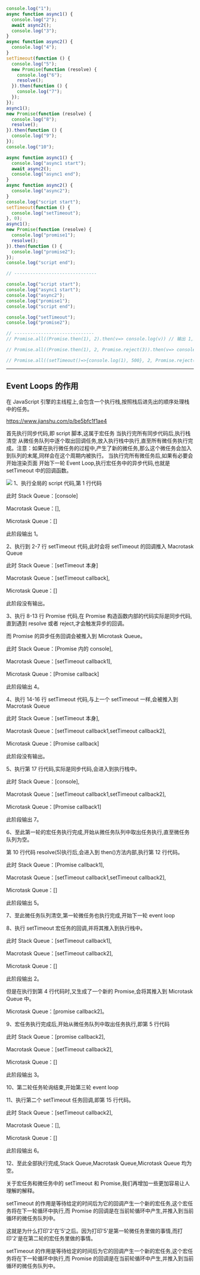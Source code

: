```js
console.log("1");
async function async1() {
  console.log("2");
  await async2();
  console.log("3");
}
async function async2() {
  console.log("4");
}
setTimeout(function () {
  console.log("5");
  new Promise(function (resolve) {
    console.log("6");
    resolve();
  }).then(function () {
    console.log("7");
  });
});
async1();
new Promise(function (resolve) {
  console.log("8");
  resolve();
}).then(function () {
  console.log("9");
});
console.log("10");

async function async1() {
  console.log("async1 start");
  await async2();
  console.log("async1 end");
}
async function async2() {
  console.log("async2");
}
console.log("script start");
setTimeout(function () {
  console.log("setTimeout");
}, 0);
async1();
new Promise(function (resolve) {
  console.log("promise1");
  resolve();
}).then(function () {
  console.log("promise2");
});
console.log("script end");

// -------------------------------

console.log("script start");
console.log("async1 start");
console.log("async2");
console.log("promise1");
console.log("script end");

console.log("setTimeout");
console.log("promise2");

// ------------------------------
// Promise.all((Promise.then(1), 2).then(v=> console.log(v)) // 输出 1,2

// Promise.all((Promise.then(1), 2, Promise.reject(3)).then(v=> console.log(v)) // 3

// Promise.all((setTimeout()=>{console.log(1), 500}, 2, Promise.reject(3)).then(v=> console.log(v)) // 1,2,3
```

---

## Event Loops 的作用

在 JavaScript 引擎的主线程上,会包含一个执行栈,按照栈后进先出的顺序处理栈中的任务。

<https://www.jianshu.com/p/be5bfc1f1ae4>

首先执行同步代码,即 script 脚本,这属于宏任务
当执行完所有同步代码后,执行栈清空
从微任务队列中逐个取出回调任务,放入执行栈中执行,直至所有微任务执行完成。注意：如果在执行微任务的过程中,产生了新的微任务,那么这个微任务会加入到队列的末尾,同样会在这个周期内被执行。
当执行完所有微任务后,如果有必要会开始渲染页面
开始下一轮 Event Loop,执行宏任务中的异步代码,也就是 setTimeout 中的回调函数。

![](./0081Kckwgy1gkmlcq4403j30kk0ladg8.webp)
1、执行全局的 script 代码,第 1 行代码

此时 Stack Queue：[console]

Macrotask Queue：[],

Microtask Queue：[]

此阶段输出 1。

2、执行到 2-7 行 setTimeout 代码,此时会将 setTimeout 的回调推入 Macrotask Queue

此时 Stack Queue：[setTimeout 本身]

Macrotask Queue：[setTimeout callback],

Microtask Queue：[]

此阶段没有输出。

3、执行 8-13 行 Promise 代码,在 Promise 构造函数内部的代码实际是同步代码,直到遇到 resolve 或者 reject,才会触发异步的回调。

而 Promise 的异步任务回调会被推入到 Microtask Queue。

此时 Stack Queue：[Promise 内的 console],

Macrotask Queue：[setTimeout callback1],

Microtask Queue：[Promise callback]

此阶段输出 4。

4、执行 14-16 行 setTimeout 代码,与上一个 setTimeout 一样,会被推入到 Macrotask Queue

此时 Stack Queue：[setTimeout 本身],

Macrotask Queue：[setTimeout callback1,setTimeout callback2],

Microtask Queue：[Promise callback]

此阶段没有输出。

5、执行第 17 行代码,实际是同步代码,会进入到执行栈中。

此时 Stack Queue：[console],

Macrotask Queue：[setTimeout callback1,setTimeout callback2],

Microtask Queue：[Promise callback1]

此阶段输出 7。

6、至此第一轮的宏任务执行完成,开始从微任务队列中取出任务执行,直至微任务队列为空。

第 10 行代码 resolve(5)执行后,会进入到 then()方法内部,执行第 12 行代码。

此时 Stack Queue：[Promise callback1],

Macrotask Queue：[setTimeout callback1,setTimeout callback2],

Microtask Queue：[]

此阶段输出 5。

7、至此微任务队列清空,第一轮微任务也执行完成,开始下一轮 event loop

8、执行 setTimeout 宏任务的回调,并将其推入到执行栈中。

此时 Stack Queue：[setTimeout callback1],

Macrotask Queue：[setTimeout callback2],

Microtask Queue：[]

此阶段输出 2。

但是在执行到第 4 行代码时,又生成了一个新的 Promise,会将其推入到 Microtask Queue 中。

Microtask Queue：[promise callback2]。

9、宏任务执行完成后,开始从微任务队列中取出任务执行,即第 5 行代码

此时 Stack Queue：[promise callback2],

Macrotask Queue：[setTimeout callback2],

Microtask Queue：[]

此阶段输出 3。

10、第二轮任务轮询结束,开始第三轮 event loop

11、执行第二个 setTimeout 任务回调,即第 15 行代码。

此时 Stack Queue：[setTimeout callback2],

Macrotask Queue：[],

Microtask Queue：[]

此阶段输出 6。

12、至此全部执行完成,Stack Queue,Macrotask Queue,Microtask Queue 均为空。

关于宏任务和微任务中的 setTimeout 和 Promise,我们再增加一些更加容易让人理解的解释。

setTimeout 的作用是等待给定的时间后为它的回调产生一个新的宏任务,这个宏任务将在下一轮循环中执行,而 Promise 的回调是在当前轮循环中产生,并推入到当前循环的微任务队列中。

这就是为什么打印'2'在'5'之后。因为打印'5'是第一轮微任务里做的事情,而打印'2'是在第二轮的宏任务里做的事情。

setTimeout 的作用是等待给定的时间后为它的回调产生一个新的宏任务,这个宏任务将在下一轮循环中执行,而 Promise 的回调是在当前轮循环中产生,并推入到当前循环的微任务队列中。
